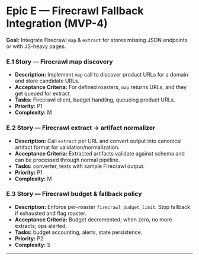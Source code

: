 # Epic E — Firecrawl Fallback Integration (MVP-4)

**Goal:** Integrate Firecrawl `map` & `extract` for stores missing JSON endpoints or with JS-heavy pages.

### E.1 Story — Firecrawl map discovery

* **Description:** Implement `map` call to discover product URLs for a domain and store candidate URLs.
* **Acceptance Criteria:** For defined roasters, `map` returns URLs, and they get queued for extract.
* **Tasks:** Firecrawl client, budget handling, queueing product URLs.
* **Priority:** P1
* **Complexity:** M

### E.2 Story — Firecrawl extract → artifact normalizer

* **Description:** Call `extract` per URL and convert output into canonical artifact format for validation/normalization.
* **Acceptance Criteria:** Extracted artifacts validate against schema and can be processed through normal pipeline.
* **Tasks:** converter, tests with sample Firecrawl output.
* **Priority:** P1
* **Complexity:** M

### E.3 Story — Firecrawl budget & fallback policy

* **Description:** Enforce per-roaster `firecrawl_budget_limit`. Stop fallback if exhausted and flag roaster.
* **Acceptance Criteria:** Budget decremented; when zero, no more extracts; ops alerted.
* **Tasks:** budget accounting, alerts, state persistence.
* **Priority:** P2
* **Complexity:** S

---

